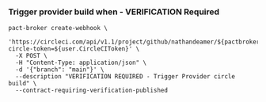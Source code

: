 ### Trigger provider build when - VERIFICATION Required
```
pact-broker create-webhook \
  'https://circleci.com/api/v1.1/project/github/nathandeamer/${pactbroker.providerName}/build?circle-token=${user.CircleCIToken}' \
  -X POST \
  -H "Content-Type: application/json" \
  -d '{"branch": "main"}' \
  --description "VERIFICATION REQUIRED - Trigger Provider circle build" \
  --contract-requiring-verification-published
 ```

